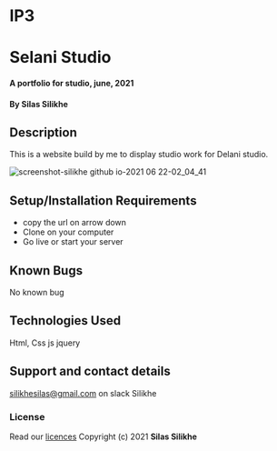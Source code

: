 # IP3
# Selani Studio

#### A portfolio for studio, june, 2021

#### By **Silas Silikhe**

## Description

This is a website build by me to display studio work for Delani studio.

![screenshot-silikhe github io-2021 06 22-02_04_41](https://user-images.githubusercontent.com/65366942/122838372-9e0b5100-d2fe-11eb-8f10-5e51e422989e.png)

## Setup/Installation Requirements

- copy the url on arrow down
- Clone on your computer
- Go live or start your server

## Known Bugs

No known bug 

## Technologies Used

Html, Css js jquery

## Support and contact details

silikhesilas@gmail.com on slack Silikhe

### License

Read our [licences](./License)
Copyright (c) 2021 **Silas Silikhe**
